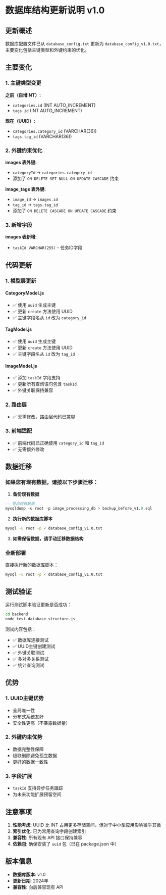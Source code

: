 # 数据库结构更新说明 v1.0

## 更新概述

数据库配置文件已从 `database_config.txt` 更新为 `database_config_v1.0.txt`，主要变化包括主键类型和外键约束的优化。

## 主要变化

### 1. 主键类型变更

**之前（自增INT）:**
- `categories.id` (INT AUTO_INCREMENT)
- `tags.id` (INT AUTO_INCREMENT)

**现在（UUID）:**
- `categories.category_id` (VARCHAR(36))
- `tags.tag_id` (VARCHAR(36))

### 2. 外键约束优化

**images 表外键:**
- `categoryId` → `categories.category_id`
- 添加了 `ON DELETE SET NULL ON UPDATE CASCADE` 约束

**image_tags 表外键:**
- `image_id` → `images.id`
- `tag_id` → `tags.tag_id`
- 添加了 `ON DELETE CASCADE ON UPDATE CASCADE` 约束

### 3. 新增字段

**images 表新增:**
- `taskId VARCHAR(255)` - 任务ID字段

## 代码更新

### 1. 模型层更新

#### CategoryModel.js
- ✅ 使用 `uuid` 生成主键
- ✅ 更新 `create` 方法使用 UUID
- ✅ 主键字段名从 `id` 改为 `category_id`

#### TagModel.js
- ✅ 使用 `uuid` 生成主键
- ✅ 更新 `create` 方法使用 UUID
- ✅ 主键字段名从 `id` 改为 `tag_id`

#### ImageModel.js
- ✅ 添加 `taskId` 字段支持
- ✅ 更新所有查询语句包含 `taskId`
- ✅ 外键关联保持兼容

### 2. 路由层
- ✅ 无需修改，路由层代码已兼容

### 3. 前端适配
- ✅ 前端代码已正确使用 `category_id` 和 `tag_id`
- ✅ 无需额外修改

## 数据迁移

### 如果您有现有数据，请按以下步骤迁移：

1. **备份现有数据**
```sql
-- 导出现有数据
mysqldump -u root -p image_processing_db > backup_before_v1.0.sql
```

2. **执行新的数据库脚本**
```bash
mysql -u root -p < database_config_v1.0.txt
```

3. **如需保留数据，请手动迁移数据结构**

### 全新部署

直接执行新的数据库脚本：
```bash
mysql -u root -p < database_config_v1.0.txt
```

## 测试验证

运行测试脚本验证更新是否成功：

```bash
cd backend
node test-database-structure.js
```

测试内容包括：
- ✅ 数据库连接测试
- ✅ UUID主键创建测试
- ✅ 外键关联测试
- ✅ 多对多关系测试
- ✅ 统计查询测试

## 优势

### 1. UUID主键优势
- 全局唯一性
- 分布式系统友好
- 安全性更高（不暴露数据量）

### 2. 外键约束优势
- 数据完整性保障
- 级联删除避免孤立数据
- 更好的数据一致性

### 3. 字段扩展
- `taskId` 支持异步任务跟踪
- 为未来功能扩展预留空间

## 注意事项

1. **性能考虑**: UUID 比 INT 占用更多存储空间，但对于中小型应用影响微乎其微
2. **索引优化**: 已为常用查询字段创建索引
3. **兼容性**: 所有现有 API 接口保持兼容
4. **依赖包**: 确保安装了 `uuid` 包（已在 package.json 中）

## 版本信息

- **数据库版本**: v1.0
- **更新日期**: 2024年
- **兼容性**: 向后兼容现有 API 